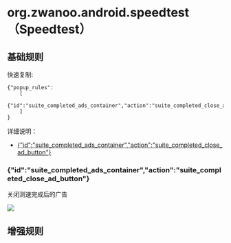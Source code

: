 # org.zwanoo.android.speedtest（Speedtest）

## 基础规则

快速复制:
```
{"popup_rules":
    [
        {"id":"suite_completed_ads_container","action":"suite_completed_close_ad_button"}
    ]
}
```
详细说明：
- [{"id":"suite_completed_ads_container","action":"suite_completed_close_ad_button"}](#idsuite_completed_ads_containeractionsuite_completed_close_ad_button)

### {"id":"suite_completed_ads_container","action":"suite_completed_close_ad_button"}
关闭测速完成后的广告

![](./assets/测速完成后的广告.jpg)


## 增强规则
